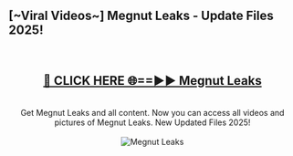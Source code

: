 <h2>[~Viral Videos~] Megnut Leaks - Update Files 2025!</h2>
<br>
<div align="center">
<h2><a href="https://betterlinks.top/A2PfLJ" rel="nofollow">🔴 CLICK HERE 🌐==►► Megnut Leaks</a></h2>
<br>
Get Megnut Leaks and all content. Now you can access all videos and pictures of Megnut Leaks. New Updated Files 2025!
<br>
<br>
<a href="https://betterlinks.top/A2PfLJ" rel="nofollow" data-target="animated-image.originalLink"><img src="https://i.ibb.co.com/WyWwxjT/player-gif2.gif" alt="Megnut Leaks" style="max-width: 100%; display: inline-block;" data-target="animated-image.originalImage"></a>
</div>
<br>
